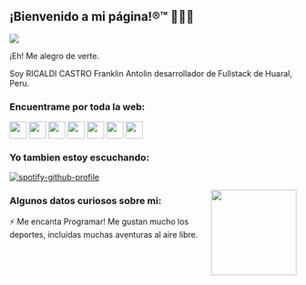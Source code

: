 <!---
FranklinRicaldiCastro/FranklinRicaldiCastro is a ✨ special ✨ repository because its `README.md` (this file) appears on your GitHub profile.
You can click the Preview link to take a look at your changes.
--->
## ¡Bienvenido a mi página!®™ 👋👋👋

![](https://github.com/FranklinRicaldiCastro/Perfil_GitHub/blob/main/Portada.jpg)

¡Eh! Me alegro de verte.

Soy RICALDI CASTRO Franklin Antolin desarrollador de Fullstack de Huaral, Peru.

### Encuentrame por toda la web:

<p align="left">
<a href="https://www.facebook.com/IIIIIFACEBOKOFICIALIIIIIFranklinRicaldiCastroIIIII/" target="blank"><img align="center" src="https://github.com/FranklinRicaldiCastro/Perfil_GitHub/blob/main/Redes%20Sociales/facebook.png" alt="" height="30" /></a>
<a href="https://myaccount.google.com/u/2/?utm_source=OGB&utm_medium=app" target="blank"><img align="center" src="https://github.com/FranklinRicaldiCastro/Perfil_GitHub/blob/main/Redes%20Sociales/chrome.png" alt="" height="30" /></a>
<a href="https://twitter.com/FRANKLIN_A_R_C" target="blank"><img align="center" src="https://github.com/FranklinRicaldiCastro/Perfil_GitHub/blob/main/Redes%20Sociales/twitter.png" alt="" height="30" /></a>
<a href="https://www.linkedin.com/in/franklin-a-r-c/" target="blank"><img align="center" src="https://github.com/FranklinRicaldiCastro/Perfil_GitHub/blob/main/Redes%20Sociales/linkedin.png" alt="" height="30" /></a>
<a href="https://www.instagram.com/franklin_a_r_c/?hl=es-la" target="blank"><img align="center" src="https://github.com/FranklinRicaldiCastro/Perfil_GitHub/blob/main/Redes%20Sociales/instagram.png" alt="" height="30" /></a>
<a href="https://www.twitch.tv/franklin_a_r_c" target="blank"><img align="center" src="https://github.com/FranklinRicaldiCastro/Perfil_GitHub/blob/main/Redes%20Sociales/twitch.png" alt="" height="30" /></a>
<a href="https://www.youtube.com/channel/UCHcDFWF0T2CizRO8EzQlkLQ" target="blank"><img align="center" src="https://github.com/FranklinRicaldiCastro/Perfil_GitHub/blob/main/Redes%20Sociales/youtube.png" alt="" height="30" /></a>

### Yo tambien estoy escuchando:

[![spotify-github-profile](https://spotify-github-profile.vercel.app/api/view?uid=22a52oj3e5hnylnh2ua2e6loy&cover_image=true&theme=novatorem&bar_color=24b6f5&bar_color_cover=false)](https://github.com/kittinan/spotify-github-profile)

<img align="right" width="150" height="150" src="https://github.com/FranklinRicaldiCastro/Perfil_GitHub/blob/main/Yo.gif"></a>

### Algunos datos curiosos sobre mi:

⚡ Me encanta Programar! Me gustan mucho los deportes, incluidas muchas aventuras al aire libre.

